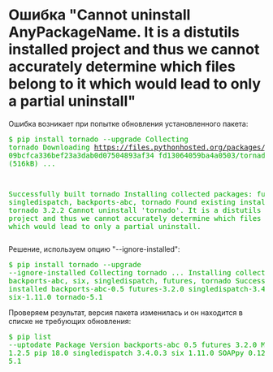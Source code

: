 # Ошибка "Cannot uninstall AnyPackageName. It is a distutils installed project and thus we cannot accurately determine which files belong to it which would lead to only a partial uninstall"

Ошибка возникает при попытке обновления установленного пакета:
<font color="#00aa00"><pre>$ pip install tornado --upgrade
Collecting tornado
  Downloading https://files.pythonhosted.org/packages/45/ec/f2a03a05
09bcfca336bef23a3dab0d07504893af34
fd13064059ba4a0503/tornado-5.1.tar.gz (516kB)
...

Successfully built tornado
Installing collected packages: futures, singledispatch, backports-abc, tornado
  Found existing installation: tornado 3.2.2
Cannot uninstall 'tornado'. It is a distutils installed project and thus we 
cannot accurately
 determine which files belong to it which would lead to only a partial uninstall.
</pre></font>

Решение, используем опцию "--ignore-installed":
<font color="#00aa00"><pre>$ pip install tornado --upgrade --ignore-installed
Collecting tornado
...
Installing collected packages: backports-abc, six, singledispatch, futures, 
tornado
Successfully installed backports-abc-0.5 futures-3.2.0 singledispatch-3.4.0.3 
six-1.11.0 tornado-5.1
</pre></font>

Проверяем результат, версия пакета изменилась и он находится в списке не требующих обновления:
<font color="#00aa00"><pre>$ pip list --uptodate
Package        Version
backports-abc  0.5
futures        3.2.0
MySQL-python   1.2.5
pip            18.0
singledispatch 3.4.0.3
six            1.11.0
SOAPpy         0.12.22
tornado        5.1
</pre></font>

